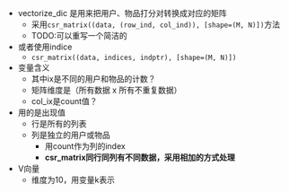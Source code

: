 - vectorize_dic 是用来把用户、物品打分对转换成对应的矩阵
  - 采用`csr_matrix((data, (row_ind, col_ind)), [shape=(M, N)])`方法
  - TODO:可以重写一个简洁的
- 或者使用indice
  - `csr_matrix((data, indices, indptr), [shape=(M, N)])`
- 变量含义
  - 其中ix是不同的用户和物品的计数？
  - 矩阵维度是（所有数据 x 所有不重复数据）
  - col_ix是count值？
- 用的是出现值
  - 行是所有的列表
  - 列是独立的用户或物品
    - 用count作为列的index
    - **csr_matrix同行同列有不同数据，采用相加的方式处理**
- V向量
  - 维度为10，用变量k表示
